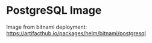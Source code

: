 # PostgreSQL Image

Image from bitnami deployment: https://artifacthub.io/packages/helm/bitnami/postgresql
